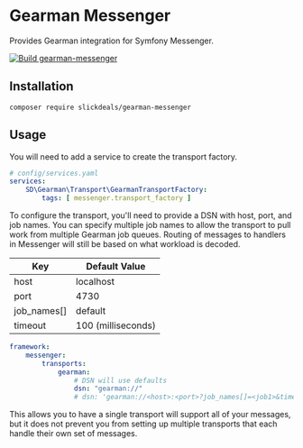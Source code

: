 Gearman Messenger
=================

Provides Gearman integration for Symfony Messenger.

[![Build gearman-messenger](https://github.com/Slickdeals/gearman-messenger/actions/workflows/php.yml/badge.svg)](https://github.com/Slickdeals/gearman-messenger/actions/workflows/php.yml)

Installation
------------

```shell
composer require slickdeals/gearman-messenger
```

Usage
-----
You will need to add a service to create the transport factory.

```yaml
# config/services.yaml
services:
    SD\Gearman\Transport\GearmanTransportFactory:
        tags: [ messenger.transport_factory ]
```

To configure the transport, you'll need to provide a DSN with host, port, and job names. You can specify multiple job
names to allow the transport to pull work from multiple Gearman job queues. Routing of messages to handlers in Messenger
will still be based on what workload is decoded.

| Key | Default Value |
|-----|---------------|
| host | localhost |
| port | 4730 |
| job_names[] | default |
| timeout | 100 (milliseconds) |


```yaml
framework:
    messenger:
        transports:
            gearman:
                # DSN will use defaults
                dsn: "gearman://"
                # dsn: 'gearman://<host>:<port>?job_names[]=<job1>&timeout=100'
```

This allows you to have a single transport will support all of your messages, but it does not prevent you from setting up
multiple transports that each handle their own set of messages.

